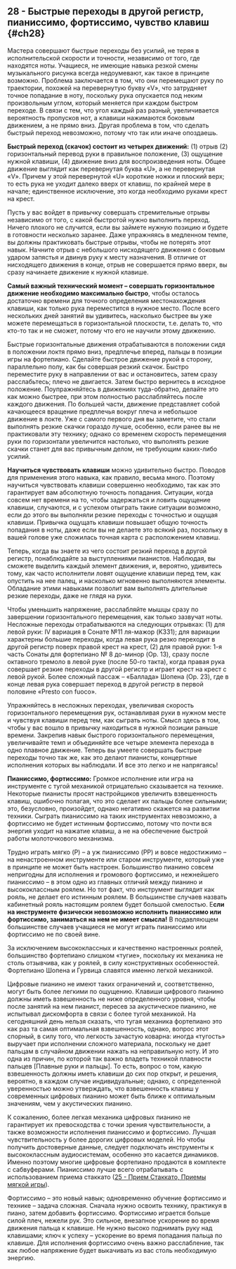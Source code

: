 ## 28 - Быстрые переходы в другой регистр, пианиссимо, фортиссимо, чувство клавиш {#ch28}

Мастера совершают быстрые переходы без усилий, не теряя в исполнительской скорости и точности, независимо от того, где находятся ноты. Учащиеся, не имеющие навыка резкой смены музыкального рисунка всегда недоумевают, как такое в принципе возможно. Проблема заключается в том, что они перемещают руку по траектории, похожей на перевернутую букву «V», что затрудняет точное попадание в ноту, поскольку рука опускается под неким произвольным углом, который меняется при каждом быстром переходе. В связи с тем, что угол каждый раз разный, увеличивается вероятность пропусков нот, а клавиши нажимаются боковым движением, а не прямо вниз. Другая проблема в том, что сделать быстрый переход невозможно, потому что так или иначе опоздаешь.

**Быстрый переход (скачок) состоит из четырех движений:** (1) отрыв (2) горизонтальный перевод руки в правильное положение, (3) ощущение нужной клавиши, (4) движение вниз для воспроизведения ноты. Общее движение выглядит как перевернутая буква «U», а не перевернутая «V». Причем у этой перевернутой «U» короткие ножки и плоский верх; то есть рука не уходит далеко вверх от клавиш, по крайней мере в начале; единственное исключение, это когда необходимо руками крест на крест.

Пусть у вас войдет в привычку совершать стремительные отрывы независимо от того, с какой быстротой нужно выполнить переход. Ничего плохого не случится, если вы займете нужную позицию и будете в готовности несколько заранее. Даже упражняясь в медленном темпе, вы должны практиковать быстрые отрывы, чтобы не потерять этот навык. Начните отрыв с небольшого нисходящего движения с боковым ударом запястья и двинув руку к месту назначения. В отличие от нисходящего движения в конце, отрыв не совершается прямо вверх, вы сразу начинаете движение к нужной клавише.

**Самый важный технический момент – совершать горизонтальное движение  необходимо максимально быстро**, чтобы осталось достаточно времени для точного определения местонахождения клавиши, как только рука переместится в нужное место. После всего нескольких дней занятий вы удивитесь, насколько быстрее вы уже можете перемещаться в горизонтальной плоскости, т.е. делать то, что кто-то так и не сможет, потому что его не научили этому движению.

Быстрые горизонтальные движения отрабатываются в положении сидя в положении локтя прямо вниз, предплечье вперед, пальцы в позиции игры на фортепиано. Сделайте быстрое движение рукой в сторону, параллельно полу, как бы совершая резкий скачок. Быстро переместите руку в направлении от вас и остановитесь, затем сразу расслабьтесь; плечо не двигается.  Затем быстро вернитесь в исходное положение. Поупражняйтесь в движениях туда-обратно, делайте это как можно быстрее, при этом полностью расслабляйтесь после каждого движения. По большей части, движение представляет собой качающееся вращение предплечья вокруг плеча и небольшое движение в локте. Уже с самого первого дня вы заметите, что стали выполнять резкие скачки гораздо лучше, особенно, если ранее вы не практиковали эту технику; однако со временем скорость перемещения руки по горизонтали увеличится настолько, что выполнять резкие скачки станет для вас привычным делом, не требующим каких-либо усилий.

**Научиться чувствовать клавиши** можно удивительно быстро. Поводов для применения этого навыка, как правило, весьма много.  Поэтому научиться чувствовать клавиши совершенно необходимо, так как это гарантирует вам абсолютную точность попадания. Ситуации, когда совсем нет времени на то, чтобы задержаться и ловить ощущение клавиши, случаются, и с успехом отыграть такие ситуации возможно, если до этого вы  выполняли резкие переходы с точностью и ощущая клавиши. Привычка ощущать клавиши повышает общую точность попадания в ноты, даже если вы не делаете это всякий раз, поскольку в вашей голове уже сложилась точная карта с расположением клавиш.

Теперь, когда вы знаете из чего состоит резкий переход в другой регистр, понаблюдайте за выступлениями пианистов. Наблюдая, вы сможете выделить каждый элемент движения, и, вероятно, удивитесь тому, как часто исполнители ловят ощущение клавиши перед тем, как опустить на нее палец, и насколько мгновенно выполняются элементы. Обладание этими навыками позволит вам  выполнять длительные резкие переходы, даже не глядя на руки.

Чтобы уменьшить напряжение, расслабляйте мышцы сразу по завершении горизонтального перемещения, как только зазвучат ноты. Несложные переходы отрабатываются на следующих отрывках: (1) для левой руки: IV вариация в Сонате №11 ля-мажор (K331); для вариации характерны большие переходы, когда  левая рука резко переходит в другой регистр поверх правой крест на крест, (2) для правой руки: 1-я часть Сонаты для фортепиано № 8 до-минор (Op. 13), сразу после октавного тремоло в левой руке (после 50-го такта), когда правая рука совершает резкие переходы в другой регистр и играет крест на крест с левой рукой. Более сложный пассаж – «Баллада» Шопена (Op. 23), где  в конце левая рука совершает переход в другой регистр в первой половине «Presto con fuoco».

Упражняйтесь в несложных переходах, увеличивая скорость горизонтального перемещения рук, останавливая руки в нужном месте и чувствуя клавиши перед тем, как сыграть ноты. Смысл здесь в том, чтобы у вас вошло в привычку находиться в нужной позиции раньше времени. Закрепив навык быстрого горизонтального перемещения, увеличивайте темп и объединяйте все четыре элемента перехода в одно плавное движение. Теперь вы умеете совершать быстрые переходы точно так же, как это делают пианисты, концертные исполнения которых вы наблюдали. И все это легко и не напрягаясь!

**Пианиссимо, фортиссимо:**  Громкое исполнение или игра на инструменте с тугой механикой отрицательно сказывается на технике. Некоторые пианисты просят настройщиков увеличить взвешенность клавиш, ошибочно полагая, что это сделает их пальцы более сильными; это, безусловно, произойдет, однако негативно скажется на развитии техники. Сыграть пианиссимо на таких инструментах невозможно, а фортиссимо не будет истинным фортиссимо, потому что почти вся энергия уходит на нажатие клавиш, а не на  обеспечение быстрой работы молоточкового механизма.

Трудно играть мягко (P) – а уж пианиссимо (PP) и вовсе недостижимо – на ненастроенном инструменте или старом инструменте, который уже в принципе не может быть настроен.  Большинство пианино совсем непригодны для исполнения и громового фортиссимо, и нежнейшего пианиссимо – в этом одно из главных отличий между пианино и высококлассным роялем. Но тот факт, что инструмент выглядит как рояль, не делает его истинным роялем. В большинстве случаев назвать кабинетный рояль настоящим роялем будет большой смелостью.  Е**сли на инструменте физически невозможно исполнить пианиссимо или фортиссимо, заниматься на нем не имеет смысла!** В подавляющем большинстве случаев учащиеся не могут играть пианиссимо или фортиссимо не по своей вине.

За исключением высококлассных и качественно настроенных роялей, большинство фортепиано слишком «тугие», поскольку их механика не столь отзывчива, как у роялей, в силу конструктивных особенностей.  Фортепиано Шопена и Гурвица славятся именно легкой механикой.

Цифровые пианино не имеют таких ограничений и, соответственно, могут быть более легкими по ощущению. Клавиши цифрового пианино должны иметь взвешенность не ниже определенного уровня, чтобы после занятий на нем пианист, пересев за акустическое пианино, не испытывал дискомфорта в связи с более тугой механикой. На сегодняшний день нельзя сказать, что тугая механика фортепиано это как раз та самая оптимальная взвешенность, однако, вопрос этот спорный, в силу того, что легкость зачастую коварна: иногда «тугость» выручает при исполнении сложного материала, поскольку не дает пальцам в случайном движении нажать на неправильную ноту. И это одна из причин, по которой так важно владеть техникой плавности пальцев [Плавные руки и пальцы].  То есть, вопрос о том, какую взвешенность должны иметь клавиши до сих пор открыт, и решения, вероятно, в каждом случае индивидуальные; однако, с определенной уверенностью можно утверждать, что взвешенность клавиш у современных цифровых пианино может быть ближе к оптимальным значениям, чем у акустических пианино.

К сожалению, более легкая механика цифровых пианино не гарантирует их превосходства с точки зрения чувствительности, а также возможности исполнения пианиссимо и фортиссимо. Лучшая чувствительность у более дорогих цифровых моделей. Но чтобы получить достоверные данные, следует подключать инструменты к высококлассным аудиосистемам, особенно это касается динамиков.  Именно поэтому многие цифровые фортепиано продаются в комплекте с сабвуферами. Пианиссимо лучше всего отрабатывать с использованием приема стаккато ([25 - Прием Стаккато, Приемы мягкой игры](#ch25)).

Фортиссимо – это новый навык; одновременно обучение фортиссимо и технике – задача сложная. Сначала нужно освоить технику, практикуя в пиано, затем добавить фортиссимо. Фортиссимо играется больше силой плеч, нежели рук. Это сильное, внезапное ускорение во время движения пальца к клавише. Не нужно высоко поднимать руку над клавишами; ключ к успеху – ускорение во время попадания пальца по клавише.   Для исполнения фортиссимо очень важно расслабление, так как любое напряжение будет выкачивать из вас столь необходимую энергию.
